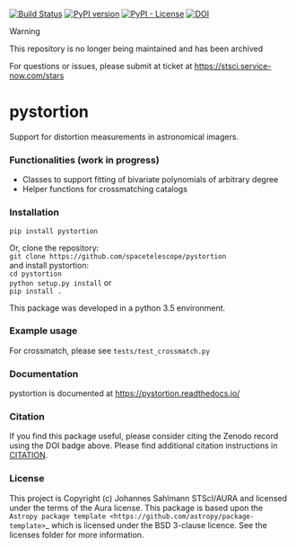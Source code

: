 [![Build Status](https://travis-ci.org/spacetelescope/pystortion.svg?branch=primary)](https://travis-ci.org/spacetelescope/pystortion)
[![PyPI version](https://badge.fury.io/py/pystortion.svg)](https://badge.fury.io/py/pystortion)
[![PyPI - License](https://img.shields.io/pypi/l/Django.svg)](https://github.com/spacetelescope/pystortion/blob/primary/licenses/AURA.rst)
[![DOI](https://zenodo.org/badge/157456393.svg)](https://zenodo.org/badge/latestdoi/157456393)

> [!WARNING]
> This repository is no longer being maintained and has been archived
>
> For questions or issues, please submit at ticket at https://stsci.service-now.com/stars

# pystortion
Support for distortion measurements in astronomical imagers.

### Functionalities (work in progress)
* Classes to support fitting of bivariate polynomials of arbitrary degree
* Helper functions for crossmatching catalogs
 
### Installation  
`pip install pystortion`

Or, clone the repository:  
`git clone https://github.com/spacetelescope/pystortion`  
and install pystortion:  
`cd pystortion`  
`python setup.py install` or  
`pip install .`

This package was developed in a python 3.5 environment.   

### Example usage
For crossmatch, please see ``tests/test_crossmatch.py``
   

### Documentation
pystortion is documented at https://pystortion.readthedocs.io/  


### Citation
If you find this package useful, please consider citing the Zenodo record using the DOI badge above.
Please find additional citation instructions in [CITATION](CITATION). 



### License
This project is Copyright (c) Johannes Sahlmann STScI/AURA and licensed under
the terms of the Aura license. This package is based upon
the `Astropy package template <https://github.com/astropy/package-template>`_
which is licensed under the BSD 3-clause licence. See the licenses folder for
more information.
